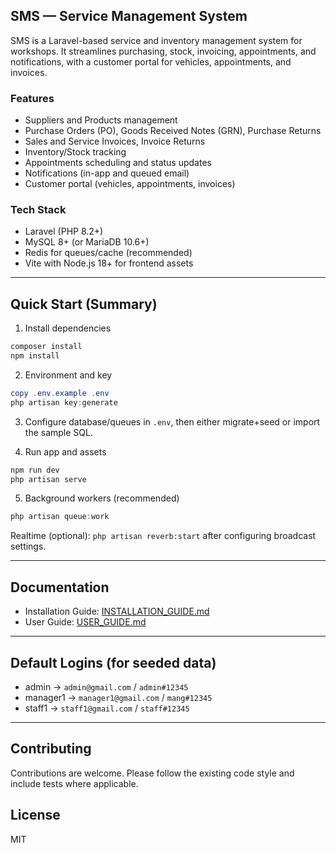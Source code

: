 ## SMS — Service Management System

SMS is a Laravel-based service and inventory management system for workshops. It streamlines purchasing, stock, invoicing, appointments, and notifications, with a customer portal for vehicles, appointments, and invoices.

### Features

- Suppliers and Products management
- Purchase Orders (PO), Goods Received Notes (GRN), Purchase Returns
- Sales and Service Invoices, Invoice Returns
- Inventory/Stock tracking
- Appointments scheduling and status updates
- Notifications (in-app and queued email)
- Customer portal (vehicles, appointments, invoices)

### Tech Stack

- Laravel (PHP 8.2+)
- MySQL 8+ (or MariaDB 10.6+)
- Redis for queues/cache (recommended) 
- Vite with Node.js 18+ for frontend assets

---

## Quick Start (Summary)

1) Install dependencies
```powershell
composer install
npm install
```

2) Environment and key
```powershell
copy .env.example .env
php artisan key:generate
```

3) Configure database/queues in `.env`, then either migrate+seed or import the sample SQL.

4) Run app and assets
```powershell
npm run dev
php artisan serve
```

5) Background workers (recommended)
```powershell
php artisan queue:work
```
Realtime (optional): `php artisan reverb:start` after configuring broadcast settings.

---

## Documentation

- Installation Guide: [INSTALLATION_GUIDE.md](INSTALLATION_GUIDE.md)
- User Guide: [USER_GUIDE.md](USER_GUIDE.md)

---

## Default Logins (for seeded data)

- admin → `admin@gmail.com` / `admin#12345`
- manager1 → `manager1@gmail.com` / `mang#12345`
- staff1 → `staff1@gmail.com` / `staff#12345`

---

## Contributing

Contributions are welcome. Please follow the existing code style and include tests where applicable.

## License

MIT


